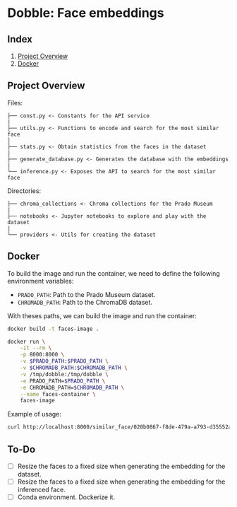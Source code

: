 # Dobble: Face embeddings

## Index

1. [Project Overview](#project-overview)
2. [Docker](#docker)

## Project Overview

Files:

```
├── const.py <- Constants for the API service
|
├── utils.py <- Functions to encode and search for the most similar face
│
├── stats.py <- Obtain statistics from the faces in the dataset
|
├── generate_database.py <- Generates the database with the embeddings
|
└── inference.py <- Exposes the API to search for the most similar face
```

Directories:

```
├── chroma_collections <- Chroma collections for the Prado Museum
|
├── notebooks <- Jupyter notebooks to explore and play with the dataset
|
└── providers <- Utils for creating the dataset
```

## Docker

To build the image and run the container, we need to define the following environment variables:

- `PRADO_PATH`: Path to the Prado Museum dataset.
- `CHROMADB_PATH`: Path to the ChromaDB dataset.

With theses paths, we can build the image and run the container:

```bash
docker build -t faces-image .

docker run \
    -it --rm \
    -p 8000:8000 \
    -v $PRADO_PATH:$PRADO_PATH \
    -v $CHROMADB_PATH:$CHROMADB_PATH \
    -v /tmp/dobble:/tmp/dobble \
    -e PRADO_PATH=$PRADO_PATH \
    -e CHROMADB_PATH=$CHROMADB_PATH \
    --name faces-container \
    faces-image
```

Example of usage:

```bash
curl http://localhost:8000/similar_face/020b0867-f8de-479a-a793-d35552a5e65c.jpg
```


## To-Do

- [ ] Resize the faces to a fixed size when generating the embedding for the dataset.
- [ ] Resize the faces to a fixed size when generating the embedding for the inferenced face.
- [ ] Conda environment. Dockerize it.